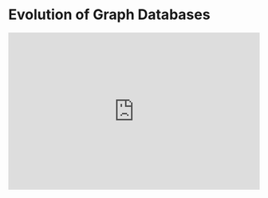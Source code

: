 # Evolution of Graph Databases

<iframe width="100%" height="315" src="https://www.youtube.com/embed/ZE2u9oLW18k" title="YouTube video player" frameborder="0" allow="accelerometer; autoplay; clipboard-write; encrypted-media; gyroscope; picture-in-picture" allowfullscreen></iframe>